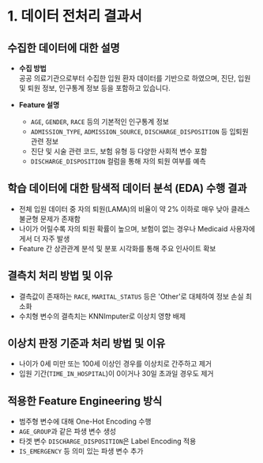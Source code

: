 # 1. 데이터 전처리 결과서

## 수집한 데이터에 대한 설명

- **수집 방법**  
  공공 의료기관으로부터 수집한 입원 환자 데이터를 기반으로 하였으며, 진단, 입원 및 퇴원 정보, 인구통계 정보 등을 포함하고 있습니다.

- **Feature 설명**
  - `AGE`, `GENDER`, `RACE` 등의 기본적인 인구통계 정보
  - `ADMISSION_TYPE`, `ADMISSION_SOURCE`, `DISCHARGE_DISPOSITION` 등 입퇴원 관련 정보
  - 진단 및 시술 관련 코드, 보험 유형 등 다양한 사회적 변수 포함
  - `DISCHARGE_DISPOSITION` 컬럼을 통해 자의 퇴원 여부를 예측

## 학습 데이터에 대한 탐색적 데이터 분석 (EDA) 수행 결과

- 전체 입원 데이터 중 자의 퇴원(LAMA)의 비율이 약 2% 이하로 매우 낮아 클래스 불균형 문제가 존재함
- 나이가 어릴수록 자의 퇴원 확률이 높으며, 보험이 없는 경우나 Medicaid 사용자에게서 더 자주 발생
- Feature 간 상관관계 분석 및 분포 시각화를 통해 주요 인사이트 확보

## 결측치 처리 방법 및 이유

- 결측값이 존재하는 `RACE`, `MARITAL_STATUS` 등은 'Other'로 대체하여 정보 손실 최소화
- 수치형 변수의 결측치는 KNNImputer로 이상치 영향 배제

## 이상치 판정 기준과 처리 방법 및 이유

- 나이가 0세 미만 또는 100세 이상인 경우를 이상치로 간주하고 제거
- 입원 기간(`TIME_IN_HOSPITAL`)이 0이거나 30일 초과일 경우도 제거

## 적용한 Feature Engineering 방식

- 범주형 변수에 대해 One-Hot Encoding 수행
- `AGE_GROUP`과 같은 파생 변수 생성
- 타겟 변수 `DISCHARGE_DISPOSITION`은 Label Encoding 적용
- `IS_EMERGENCY` 등 의미 있는 파생 변수 추가
